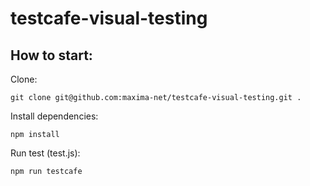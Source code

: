 # testcafe-visual-testing

How to start:
------------
Clone: 
```
git clone git@github.com:maxima-net/testcafe-visual-testing.git .
```
Install dependencies:  
```
npm install
```
Run test (test.js): 
```
npm run testcafe
```
